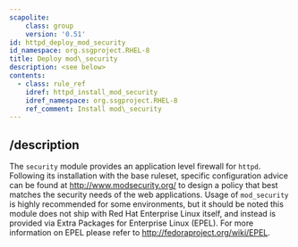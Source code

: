```yaml
---
scapolite:
    class: group
    version: '0.51'
id: httpd_deploy_mod_security
id_namespace: org.ssgproject.RHEL-8
title: Deploy mod\_security
description: <see below>
contents:
  - class: rule_ref
    idref: httpd_install_mod_security
    idref_namespace: org.ssgproject.RHEL-8
    ref_comment: Install mod\_security
---
```



## /description

The
`security` module provides an application level firewall for `httpd`.
Following its installation with the base ruleset, specific configuration
advice can be found at <http://www.modsecurity.org/> to design a policy
that best matches the security needs of the web applications. Usage of
`mod_security` is highly recommended for some environments, but it
should be noted this module does not ship with Red Hat Enterprise Linux
itself, and instead is provided via Extra Packages for Enterprise Linux
(EPEL). For more information on EPEL please refer to
<http://fedoraproject.org/wiki/EPEL>.
